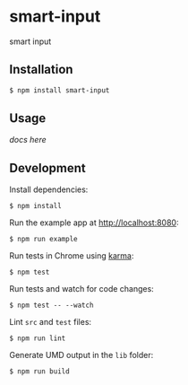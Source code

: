 # smart-input

smart input

## Installation

```sh
$ npm install smart-input
```

## Usage

*docs here*

## Development

Install dependencies:

```
$ npm install
```

Run the example app at [http://localhost:8080](http://localhost:8080):

```
$ npm run example
```

Run tests in Chrome using [karma](https://github.com/karma-runner/karma):

```
$ npm test
```

Run tests and watch for code changes:

```
$ npm test -- --watch
```

Lint `src` and `test` files:

```
$ npm run lint
```

Generate UMD output in the `lib` folder:

```
$ npm run build
```
